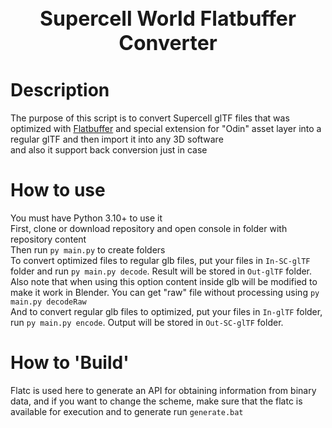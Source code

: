 <p align="center">
<h1 align="center" style="font-size: 32px;"> Supercell World Flatbuffer Converter </h1>
</p>

# Description
The purpose of this script is to convert Supercell glTF files that was optimized with [Flatbuffer](https://github.com/google/flatbuffers) and special extension for "Odin" asset layer into a regular glTF and then import it into any 3D software  
and also it support back conversion just in case

# How to use
You must have Python 3.10+ to use it  
First, clone or download repository and open console in folder with repository content  
Then run ```py main.py``` to create folders  
To convert optimized files to regular glb files, put your files in ```In-SC-glTF``` folder and run ```py main.py decode```. Result will be stored in ```Out-glTF``` folder. Also note that when using this option content inside glb will be modified to make it work in Blender. You can get "raw" file without processing using ```py main.py decodeRaw```  
And to convert regular glb files to optimized, put your files in ```In-glTF``` folder, run ```py main.py encode```. Output will be stored in ```Out-SC-glTF``` folder.


# How to 'Build'
Flatc is used here to generate an API for obtaining information from binary data, and if you want to change the scheme, make sure that the flatc is available for execution and to generate run ```generate.bat```